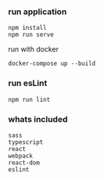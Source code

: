 ### run application

```
npm install
npm run serve
```

run with docker

```
docker-compose up --build
```

### run esLint
```
npm run lint
```
### whats included
```
sass
typescript
react
webpack
react-dom
eslint
```
